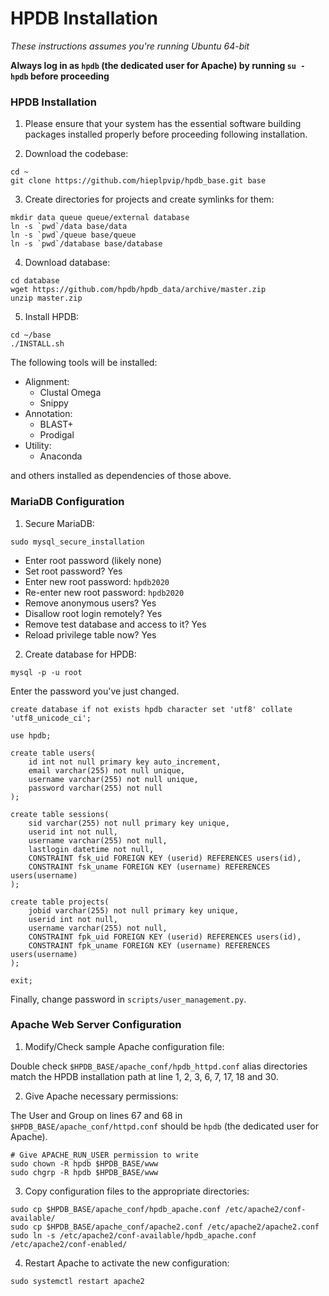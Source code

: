 # HPDB Installation

*These instructions assumes you're running Ubuntu 64-bit*

**Always log in as `hpdb` (the dedicated user for Apache) by running `su - hpdb` before proceeding**

### HPDB Installation

1. Please ensure that your system has the essential software building packages installed properly before proceeding following installation.

2. Download the codebase:
```
cd ~
git clone https://github.com/hieplpvip/hpdb_base.git base
```

3. Create directories for projects and create symlinks for them:
```
mkdir data queue queue/external database
ln -s `pwd`/data base/data
ln -s `pwd`/queue base/queue
ln -s `pwd`/database base/database
```

4. Download database:
```
cd database
wget https://github.com/hpdb/hpdb_data/archive/master.zip
unzip master.zip
```

5. Install HPDB:
```
cd ~/base
./INSTALL.sh
```

The following tools will be installed:
- Alignment:
    + Clustal Omega
    + Snippy
- Annotation:
    + BLAST+
    + Prodigal
- Utility:
    + Anaconda

and others installed as dependencies of those above.

### MariaDB Configuration

1. Secure MariaDB:
```
sudo mysql_secure_installation
```

- Enter root password (likely none)
- Set root password? Yes
- Enter new root password: `hpdb2020`
- Re-enter new root password: `hpdb2020`
- Remove anonymous users? Yes
- Disallow root login remotely? Yes
- Remove test database and access to it? Yes
- Reload privilege table now? Yes

2. Create database for HPDB:
```
mysql -p -u root
```

Enter the password you've just changed.

```
create database if not exists hpdb character set 'utf8' collate 'utf8_unicode_ci';

use hpdb;

create table users(
    id int not null primary key auto_increment,
    email varchar(255) not null unique,
    username varchar(255) not null unique,
    password varchar(255) not null
);

create table sessions(
    sid varchar(255) not null primary key unique,
    userid int not null,
    username varchar(255) not null,
    lastlogin datetime not null,
    CONSTRAINT fsk_uid FOREIGN KEY (userid) REFERENCES users(id),
    CONSTRAINT fsk_uname FOREIGN KEY (username) REFERENCES users(username)
);

create table projects(
    jobid varchar(255) not null primary key unique,
    userid int not null,
    username varchar(255) not null,
    CONSTRAINT fpk_uid FOREIGN KEY (userid) REFERENCES users(id),
    CONSTRAINT fpk_uname FOREIGN KEY (username) REFERENCES users(username)
);

exit;
```

Finally, change password in `scripts/user_management.py`.

### Apache Web Server Configuration

1. Modify/Check sample Apache configuration file:

Double check `$HPDB_BASE/apache_conf/hpdb_httpd.conf` alias directories match the HPDB installation path at line 1, 2, 3, 6, 7, 17, 18 and 30.

2. Give Apache necessary permissions:

The User and Group on lines 67 and 68 in `$HPDB_BASE/apache_conf/httpd.conf` should be `hpdb` (the dedicated user for Apache).

```
# Give APACHE_RUN_USER permission to write
sudo chown -R hpdb $HPDB_BASE/www
sudo chgrp -R hpdb $HPDB_BASE/www
```

3. Copy configuration files to the appropriate directories:
```
sudo cp $HPDB_BASE/apache_conf/hpdb_apache.conf /etc/apache2/conf-available/
sudo cp $HPDB_BASE/apache_conf/apache2.conf /etc/apache2/apache2.conf
sudo ln -s /etc/apache2/conf-available/hpdb_apache.conf /etc/apache2/conf-enabled/
```

4. Restart Apache to activate the new configuration:
```
sudo systemctl restart apache2
```
